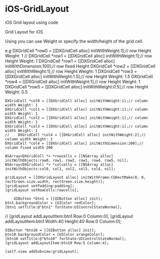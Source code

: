 # iOS-GridLayout
iOS Grid layout using code

Grid Layout for iOS

Using
you can use Weight or specify the width/height of the grid cell.

e.g
    DXGridCell *row0 = [[DXGridCell alloc] initWithWeight:1];// row Height Weight: 1
    //    DXGridCell *row1 = [[DXGridCell alloc] initWithWeight:1];// row Height Weight: 1
    DXGridCell *row1 = [[DXGridCell alloc] initWithDimension:100];// row fixed Height
    DXGridCell *row2 = [[DXGridCell alloc] initWithWeight:1];// row Height Weight: 1
    DXGridCell *row3 = [[DXGridCell alloc] initWithWeight:1.5];// row Height Weight: 1.5
    DXGridCell *row4 = [[DXGridCell alloc] initWithWeight:1];// row Height Weight: 1
    DXGridCell *row5 = [[DXGridCell alloc] initWithWeight:0.5];// row Height Weight: 0.5
    
    DXGridCell *col0 = [[DXGridCell alloc] initWithWeight:1];// column width Weight: 1
    DXGridCell *col1 = [[DXGridCell alloc] initWithWeight:1];// column width Weight: 1
    DXGridCell *col2 = [[DXGridCell alloc] initWithWeight:1];// column width Weight: 1
    DXGridCell *col3 = [[DXGridCell alloc] initWithWeight:1];// column width Weight: 1
    //    DXGridCell *col4 = [[DXGridCell alloc] initWithWeight:2];// column width Weight: 1
    DXGridCell *col4 = [[DXGridCell alloc] initWithDimension:200];// column fixed width 200
    
    NSArray<DXGridCell *> *rowcells = [[NSArray alloc] initWithObjects:row0, row1, row2, row3, row4, row5, nil];
    NSArray<DXGridCell *> *colcells = [[NSArray alloc] initWithObjects:col0, col1, col2, col3, col4, nil];
    
    gridLayout = [[DXGridLayout alloc] initWithFrame:CGRectMake(0, 0, rectSreen.size.width, rectSreen.size.height)];
    [gridLayout setPadding:padding];
    [gridLayout setRowCells:rowcells];
    
        UIButton *btn1 = [[UIButton alloc] init];
    btn1.backgroundColor = [UIColor redColor];
    [btn1 setTitle:@"btn1" forState:UIControlStateNormal];
//    [gridLayout addLayoutItem:btn1 Row:0 Column:0];
    [gridLayout addLayoutItem:btn1 Width:40 Height:40 Row:0 Column:0];
    
    UIButton *btn10 = [[UIButton alloc] init];
    btn10.backgroundColor = [UIColor orangeColor];
    [btn10 setTitle:@"btn10" forState:UIControlStateNormal];
    [gridLayout addLayoutItem:btn10 Row:5 Column:4];
    
    [self.view addSubview:gridLayout];
